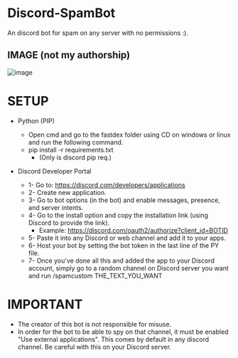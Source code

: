 # Discord-SpamBot

An discord bot for spam on any server with no permissions :).

## IMAGE (not my authorship)
![image](https://github.com/user-attachments/assets/bc1182e7-6ae0-4697-803f-9b988b871364)

# SETUP

- Python (PIP)
  - Open cmd and go to the fastdex folder using CD on windows or linux and run the following command.
  - pip install -r requirements.txt
    - (Only is discord pip req.)

- Discord Developer Portal
  - 1- Go to: https://discord.com/developers/applications
  - 2- Create new application.
  - 3- Go to bot options (in the bot) and enable messages, presence, and server intents.
  - 4- Go to the install option and copy the installation link (using Discord to provide the link).
    - Example: https://discord.com/oauth2/authorize?client_id=BOTID
  - 5- Paste it into any Discord or web channel and add it to your apps.
  - 6- Host your bot by setting the bot token in the last line of the PY file.
  - 7- Once you've done all this and added the app to your Discord account, simply go to a random channel on Discord server you want and run /spamcustom THE_TEXT_YOU_WANT

# IMPORTANT  

- The creator of this bot is not responsible for misuse.
- In order for the bot to be able to spy on that channel, it must be enabled "Use external applications". This comes by default in any discord channel. Be careful with this on your Discord server.
